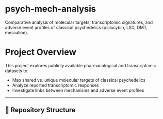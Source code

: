 # psych-mech-analysis
Comparative analysis of molecular targets, transcriptomic signatures, and adverse event profiles of classical psychedelics (psilocybin, LSD, DMT, mescaline).

# Project Overview
This project explores publicly available pharmacological and transcriptomic datasets to:
- Map shared vs. unique molecular targets of classical psychedelics
- Analyze reported transcriptomic responses
- Investigate links between mechanisms and adverse event profiles

---

## 📂 Repository Structure
